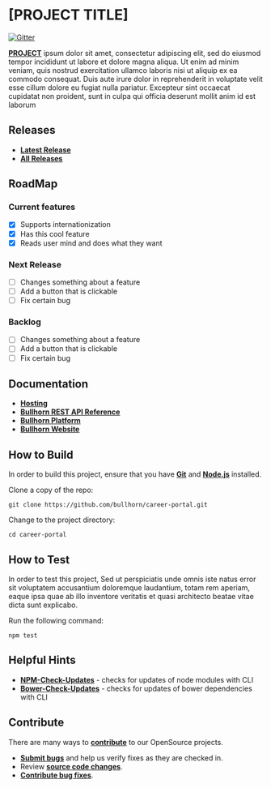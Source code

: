 # [PROJECT TITLE]

[![Gitter](https://badges.gitter.im/Join%20Chat.svg)](https://gitter.im/bullhorn/opensource?utm_source=badge&utm_medium=badge&utm_campaign=pr-badge)

**[PROJECT](http://www.bullhorn.com)** ipsum dolor sit amet, consectetur adipiscing elit, sed do eiusmod tempor incididunt ut labore et dolore magna aliqua. Ut enim ad minim veniam, quis nostrud exercitation ullamco laboris nisi ut aliquip ex ea commodo consequat. Duis aute irure dolor in reprehenderit in voluptate velit esse cillum dolore eu fugiat nulla pariatur. Excepteur sint occaecat cupidatat non proident, sunt in culpa qui officia deserunt mollit anim id est laborum

## Releases

* **[Latest Release](https://github.com/bullhorn/opensource/releases/latest)**
* **[All Releases](https://github.com/bullhorn/opensource/releases)**

## RoadMap

### Current features
* [x] Supports internationization
* [x] Has this cool feature
* [x] Reads user mind and does what they want

### Next Release
* [ ] Changes something about a feature
* [ ] Add a button that is clickable
* [ ] Fix certain bug

### Backlog
* [ ] Changes something about a feature
* [ ] Add a button that is clickable
* [ ] Fix certain bug

## Documentation

* **[Hosting](https://github.com/bullhorn/career-portal/wiki)**
*  **[Bullhorn REST API Reference](http://developer.bullhorn.com/articles/getting_started)**
*  **[Bullhorn Platform](http://bullhorn.github.io/platform)**
*  **[Bullhorn Website](http://www.bullhorn.com)**

## How to Build

In order to build this project, ensure that you have **[Git](http://git-scm.com/downloads)** and **[Node.js](http://nodejs.org)** installed.

Clone a copy of the repo:

```
git clone https://github.com/bullhorn/career-portal.git
```

Change to the project directory:

```
cd career-portal
```

## How to Test

In order to test this project, Sed ut perspiciatis unde omnis iste natus error sit voluptatem accusantium doloremque laudantium, totam rem aperiam, eaque ipsa quae ab illo inventore veritatis et quasi architecto beatae vitae dicta sunt explicabo.

Run the following command:

```
npm test
```

## Helpful Hints

* **[NPM-Check-Updates](https://github.com/tjunnone/npm-check-updates)** - checks for updates of node modules with CLI
* **[Bower-Check-Updates](https://github.com/se-panfilov/bower-check-updates)** - checks for updates of bower dependencies with CLI

## Contribute

There are many ways to **[contribute](https://github.com/bullhorn/opensource/blob/master/CONTRIBUTING.md)** to our OpenSource projects.
* **[Submit bugs](https://github.com/bullhorn/opensource/issues)** and help us verify fixes as they are checked in.
* Review **[source code changes](https://github.com/bullhorn/opensource/pulls)**.
* **[Contribute bug fixes](https://github.com/bullhorn/opensource/blob/master/CONTRIBUTING.md)**.
